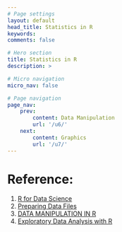 ```yaml
---
# Page settings
layout: default
head_title: Statistics in R
keywords:
comments: false

# Hero section
title: Statistics in R
description: >

# Micro navigation
micro_nav: false

# Page navigation
page_nav:
    prev:
        content: Data Manipulation
        url: '/u6/'
    next:
        content: Graphics
        url: '/u7/'
---
```



Reference:
==========

1.  [R for Data Science](https://r4ds.had.co.nz/)
2.  [Preparing Data
    Files](http://www.sthda.com/english/wiki/best-practices-in-preparing-data-files-for-importing-into-r)
3. [DATA MANIPULATION IN R](https://www.datanovia.com/en/courses/data-manipulation-in-r/)
4. [Exploratory Data Analysis with R](http://leanpub.com/exdata)
